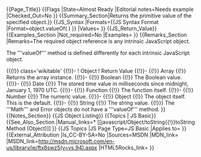 {{Page_Title}}
{{Flags
|State=Almost Ready
|Editorial notes=Needs example
|Checked_Out=No
}}
{{Summary_Section|Returns the primitive value of the specified object.}}
{{JS_Syntax
|Formats={{JS Syntax Format
|Format=object.valueOf( )
}}
|Values=
}}
{{JS_Return_Value}}
{{Examples_Section
|Not_required=No
|Examples=
}}
{{Remarks_Section
|Remarks=The required object reference is any intrinsic JavaScript object.

The '''valueOf''' method is defined differently for each intrinsic JavaScript object.

{{{!}} class='wikitable'
{{!}}-
! Object
! Return Value
{{!}}-
{{!}} Array
{{!}} Returns the array instance.
{{!}}-
{{!}} Boolean
{{!}} The Boolean value.
{{!}}-
{{!}} Date
{{!}} The stored time value in milliseconds since midnight, January 1, 1970 UTC.
{{!}}-
{{!}} Function
{{!}} The function itself.
{{!}}-
{{!}} Number
{{!}} The numeric value.
{{!}}-
{{!}} Object
{{!}} The object itself. This is the default.
{{!}}-
{{!}} String
{{!}} The string value.
{{!}}} 
The '''Math''' and Error objects do not have a '''valueOf''' method.
}}
{{Notes_Section}}
{{JS Object Listing}}
{{Topics | JS Basic}}
{{See_Also_Section
|Manual_links=* [[javascript/Object/toString{{!}}toString Method (Object)]]
}}
{{JS Topics
|JS Page Type=JS Basic
|Applies to=
}}
{{External_Attribution
|Is_CC-BY-SA=No
|Sources=MSDN
|MDN_link=
|MSDN_link=http://msdn.microsoft.com/en-us/library/ie/ftx8swz5(v=vs.94).aspx
|HTML5Rocks_link=
}}